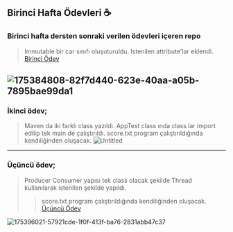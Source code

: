 ## Birinci Hafta Ödevleri :coffee:
### Birinci hafta dersten sonraki verilen ödevleri içeren repo
> Immutable bir car sınıfı oluşuturuldu. Istenilen attribute'lar eklendi.
[Birinci Ödev](https://github.com/Patika-Todeb-Java-Spring-Bootcamp/birinciHaftaOdevleri/blob/main/car.java)
> 
![175384808-82f7d440-623e-40aa-a05b-7895bae99da1](https://user-images.githubusercontent.com/94866363/175384966-0a7f4414-ef3a-4ed2-a8d3-a4e8622731d5.png)
---

### İkinci ödev; 
> Maven da iki farklı class yazıldı. AppTest class ında class lar import edilip tek main de çalıştırıldı.
> score.txt program çalıştırıldığında kendiliğinden oluşacak.
![Untitled](https://user-images.githubusercontent.com/94866363/175689313-131836c9-4236-4bd5-b7d2-8e00fc124eee.png)
---

### Üçüncü ödev;
> Producer Consumer yapısı tek class olacak şekilde Thread kullanılarak istenilen şekilde yapıldı.
> > score.txt program çalıştırıldığında kendiliğinden oluşacak.
[Üçüncü Ödev](https://github.com/Patika-Todeb-Java-Spring-Bootcamp/birinciHaftaOdevleri/blob/main/ThirdHomework.java)

![175396021-57921cde-1f0f-413f-ba76-2831abb47c37](https://user-images.githubusercontent.com/94866363/175396531-18a15656-8ae0-4118-8d89-5c0e38947537.png)


